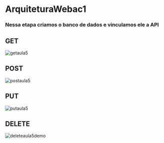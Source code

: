# ArquiteturaWebac1

### Nessa etapa criamos o banco de dados e vinculamos ele a API

## GET
![getaula5](https://github.com/IcaroIyusuka/ArquiteturaWebac1/assets/115050400/c2b3b59a-58f8-4d12-825e-ae2cc94525b3)

## POST
![postaula5](https://github.com/IcaroIyusuka/ArquiteturaWebac1/assets/115050400/f8307239-3305-444d-969d-900e28e7b2bb)

## PUT
![putaula5](https://github.com/IcaroIyusuka/ArquiteturaWebac1/assets/115050400/107ddcbf-66d7-4a01-a95c-f78a16a36b50)

## DELETE
![deleteaula5demo](https://github.com/IcaroIyusuka/ArquiteturaWebac1/assets/115050400/ed9266d8-c069-4177-8469-eb2f4552210e)

